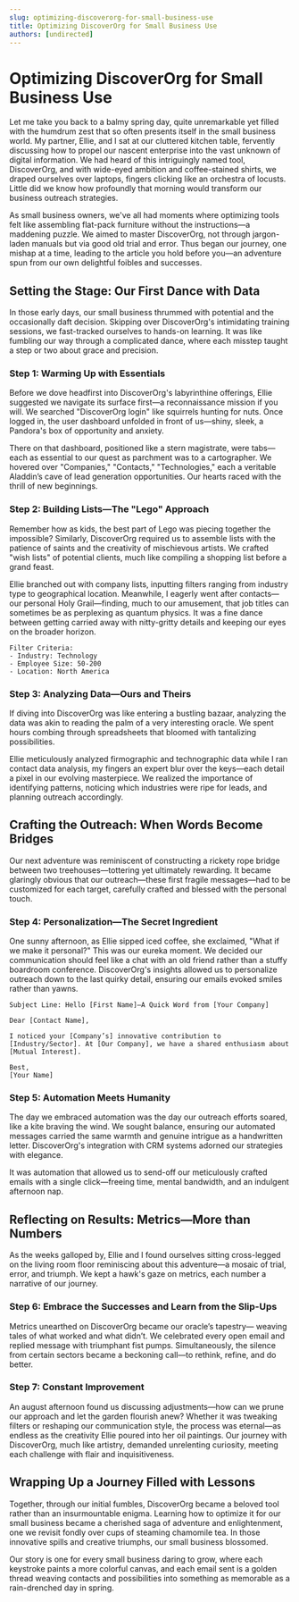 ```yaml
---
slug: optimizing-discoverorg-for-small-business-use
title: Optimizing DiscoverOrg for Small Business Use
authors: [undirected]
---
```



# Optimizing DiscoverOrg for Small Business Use

Let me take you back to a balmy spring day, quite unremarkable yet filled with the humdrum zest that so often presents itself in the small business world. My partner, Ellie, and I sat at our cluttered kitchen table, fervently discussing how to propel our nascent enterprise into the vast unknown of digital information. We had heard of this intriguingly named tool, DiscoverOrg, and with wide-eyed ambition and coffee-stained shirts, we draped ourselves over laptops, fingers clicking like an orchestra of locusts. Little did we know how profoundly that morning would transform our business outreach strategies.

As small business owners, we've all had moments where optimizing tools felt like assembling flat-pack furniture without the instructions—a maddening puzzle. We aimed to master DiscoverOrg, not through jargon-laden manuals but via good old trial and error. Thus began our journey, one mishap at a time, leading to the article you hold before you—an adventure spun from our own delightful foibles and successes.

## Setting the Stage: Our First Dance with Data

In those early days, our small business thrummed with potential and the occasionally daft decision. Skipping over DiscoverOrg's intimidating training sessions, we fast-tracked ourselves to hands-on learning. It was like fumbling our way through a complicated dance, where each misstep taught a step or two about grace and precision.

### Step 1: Warming Up with Essentials

Before we dove headfirst into DiscoverOrg's labyrinthine offerings, Ellie suggested we navigate its surface first—a reconnaissance mission if you will. We searched "DiscoverOrg login" like squirrels hunting for nuts. Once logged in, the user dashboard unfolded in front of us—shiny, sleek, a Pandora's box of opportunity and anxiety.

There on that dashboard, positioned like a stern magistrate, were tabs— each as essential to our quest as parchment was to a cartographer. We hovered over "Companies," "Contacts," "Technologies," each a veritable Aladdin’s cave of lead generation opportunities. Our hearts raced with the thrill of new beginnings.

### Step 2: Building Lists—The "Lego" Approach

Remember how as kids, the best part of Lego was piecing together the impossible? Similarly, DiscoverOrg required us to assemble lists with the patience of saints and the creativity of mischievous artists. We crafted "wish lists" of potential clients, much like compiling a shopping list before a grand feast.

Ellie branched out with company lists, inputting filters ranging from industry type to geographical location. Meanwhile, I eagerly went after contacts—our personal Holy Grail—finding, much to our amusement, that job titles can sometimes be as perplexing as quantum physics. It was a fine dance between getting carried away with nitty-gritty details and keeping our eyes on the broader horizon.

```plaintext
Filter Criteria:
- Industry: Technology
- Employee Size: 50-200
- Location: North America
```

### Step 3: Analyzing Data—Ours and Theirs

If diving into DiscoverOrg was like entering a bustling bazaar, analyzing the data was akin to reading the palm of a very interesting oracle. We spent hours combing through spreadsheets that bloomed with tantalizing possibilities.

Ellie meticulously analyzed firmographic and technographic data while I ran contact data analysis, my fingers an expert blur over the keys—each detail a pixel in our evolving masterpiece. We realized the importance of identifying patterns, noticing which industries were ripe for leads, and planning outreach accordingly.

## Crafting the Outreach: When Words Become Bridges

Our next adventure was reminiscent of constructing a rickety rope bridge between two treehouses—tottering yet ultimately rewarding. It became glaringly obvious that our outreach—these first fragile messages—had to be customized for each target, carefully crafted and blessed with the personal touch.

### Step 4: Personalization—The Secret Ingredient

One sunny afternoon, as Ellie sipped iced coffee, she exclaimed, "What if we make it personal?" This was our eureka moment. We decided our communication should feel like a chat with an old friend rather than a stuffy boardroom conference. DiscoverOrg's insights allowed us to personalize outreach down to the last quirky detail, ensuring our emails evoked smiles rather than yawns.

```plaintext
Subject Line: Hello [First Name]—A Quick Word from [Your Company]

Dear [Contact Name],

I noticed your [Company’s] innovative contribution to [Industry/Sector]. At [Our Company], we have a shared enthusiasm about [Mutual Interest].

Best,
[Your Name]
```

### Step 5: Automation Meets Humanity

The day we embraced automation was the day our outreach efforts soared, like a kite braving the wind. We sought balance, ensuring our automated messages carried the same warmth and genuine intrigue as a handwritten letter. DiscoverOrg's integration with CRM systems adorned our strategies with elegance. 

It was automation that allowed us to send-off our meticulously crafted emails with a single click—freeing time, mental bandwidth, and an indulgent afternoon nap.

## Reflecting on Results: Metrics—More than Numbers

As the weeks galloped by, Ellie and I found ourselves sitting cross-legged on the living room floor reminiscing about this adventure—a mosaic of trial, error, and triumph. We kept a hawk's gaze on metrics, each number a narrative of our journey.

### Step 6: Embrace the Successes and Learn from the Slip-Ups

Metrics unearthed on DiscoverOrg became our oracle’s tapestry— weaving tales of what worked and what didn’t. We celebrated every open email and replied message with triumphant fist pumps. Simultaneously, the silence from certain sectors became a beckoning call—to rethink, refine, and do better.

### Step 7: Constant Improvement

An august afternoon found us discussing adjustments—how can we prune our approach and let the garden flourish anew? Whether it was tweaking filters or reshaping our communication style, the process was eternal—as endless as the creativity Ellie poured into her oil paintings. Our journey with DiscoverOrg, much like artistry, demanded unrelenting curiosity, meeting each challenge with flair and inquisitiveness.

## Wrapping Up a Journey Filled with Lessons

Together, through our initial fumbles, DiscoverOrg became a beloved tool rather than an insurmountable enigma. Learning how to optimize it for our small business became a cherished saga of adventure and enlightenment, one we revisit fondly over cups of steaming chamomile tea. In those innovative spills and creative triumphs, our small business blossomed.

Our story is one for every small business daring to grow, where each keystroke paints a more colorful canvas, and each email sent is a golden thread weaving contacts and possibilities into something as memorable as a rain-drenched day in spring.